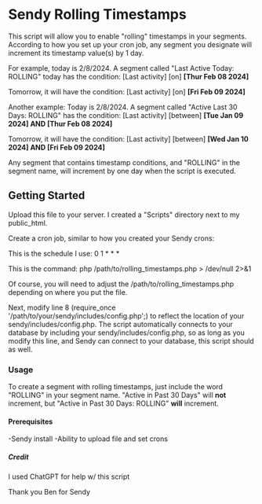 # Sendy Rolling Timestamps

This script will allow you to enable "rolling" timestamps in your segments. According to how you set up your cron job, any segment you designate will increment its timestamp value(s) by 1 day.

For example, today is 2/8/2024. A segment called "Last Active Today: ROLLING" today has the condition: [Last activity] [on] **[Thur Feb 08 2024]**

Tomorrow, it will have the condition: [Last activity] [on] **[Fri Feb 09 2024]**

Another example: Today is 2/8/2024. A segment called "Active Last 30 Days: ROLLING" has the condition: [Last activity] [between] **[Tue Jan 09 2024] AND [Thur Feb 08 2024]**

Tomorrow, it will have the condition: [Last activity] [between] **[Wed Jan 10 2024] AND [Fri Feb 09 2024]**

Any segment that contains timestamp conditions, and "ROLLING" in the segment name, will increment by one day when the script is executed.

## Getting Started

Upload this file to your server. I created a "Scripts" directory next to my public_html.

Create a cron job, similar to how you created your Sendy crons:

This is the schedule I use: 0 1 * * * 

This is the command: php /path/to/rolling_timestamps.php > /dev/null 2>&1

Of course, you will need to adjust the /path/to/rolling_timestamps.php depending on where you put the file.

Next, modify line 8 (require_once '/path/to/your/sendy/includes/config.php';) to reflect the location of your sendy/includes/config.php. The script automatically connects to your database by including your sendy/includes/config.php, so as long as you modify this line, and Sendy can connect to your database, this script should as well.

### Usage
To create a segment with rolling timestamps, just include the word "ROLLING" in your segment name. "Active in Past 30 Days" will **not** increment, but "Active in Past 30 Days: ROLLING" **will** increment.

#### Prerequisites

-Sendy install
-Ability to upload file and set crons

##### Credit
I used ChatGPT for help w/ this script

Thank you Ben for Sendy
